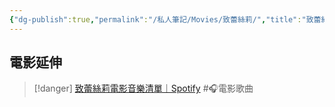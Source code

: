 ```yaml
---
{"dg-publish":true,"permalink":"/私人筆記/Movies/致蕾絲莉/","title":"致蕾絲莉","tags":["#🎬Movie"],"noteIcon":"3","created":"2025-05-11T11:53:48.695+08:00","updated":"2025-06-18T14:14:32.426+08:00"}
---
```







## 電影延伸

> [!danger] [致蕾絲莉電影音樂清單｜Spotify](https://open.spotify.com/playlist/4MllTh2GRGAtXWDcXSgKIF?si=da4f4ed4d4374092) #🎧電影歌曲 

